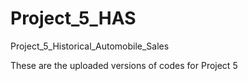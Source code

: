 # Project_5_HAS
Project_5_Historical_Automobile_Sales 

These are the uploaded versions of codes for Project 5
